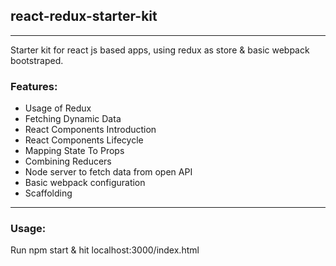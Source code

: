 <h2>react-redux-starter-kit</h2>
<hr>
<p>Starter kit for react js based apps, using redux as store & basic webpack bootstraped.</p>
<h3>Features:</h3>
<ul>
<li>Usage of Redux</li>
<li>Fetching Dynamic Data</li>
<li>React Components Introduction</li>
<li>React Components Lifecycle</li>
<li>Mapping State To Props</li>
<li>Combining Reducers</li>
<li>Node server to fetch data from open API</li>
<li>Basic webpack configuration</li>
<li>Scaffolding</li>
</ul>
<hr>
<h3>Usage:</h3>
<p>Run npm start & hit localhost:3000/index.html</p>
